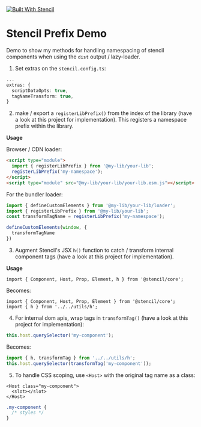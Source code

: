 [![Built With Stencil](https://img.shields.io/badge/-Built%20With%20Stencil-16161d.svg?logo=data%3Aimage%2Fsvg%2Bxml%3Bbase64%2CPD94bWwgdmVyc2lvbj0iMS4wIiBlbmNvZGluZz0idXRmLTgiPz4KPCEtLSBHZW5lcmF0b3I6IEFkb2JlIElsbHVzdHJhdG9yIDE5LjIuMSwgU1ZHIEV4cG9ydCBQbHVnLUluIC4gU1ZHIFZlcnNpb246IDYuMDAgQnVpbGQgMCkgIC0tPgo8c3ZnIHZlcnNpb249IjEuMSIgaWQ9IkxheWVyXzEiIHhtbG5zPSJodHRwOi8vd3d3LnczLm9yZy8yMDAwL3N2ZyIgeG1sbnM6eGxpbms9Imh0dHA6Ly93d3cudzMub3JnLzE5OTkveGxpbmsiIHg9IjBweCIgeT0iMHB4IgoJIHZpZXdCb3g9IjAgMCA1MTIgNTEyIiBzdHlsZT0iZW5hYmxlLWJhY2tncm91bmQ6bmV3IDAgMCA1MTIgNTEyOyIgeG1sOnNwYWNlPSJwcmVzZXJ2ZSI%2BCjxzdHlsZSB0eXBlPSJ0ZXh0L2NzcyI%2BCgkuc3Qwe2ZpbGw6I0ZGRkZGRjt9Cjwvc3R5bGU%2BCjxwYXRoIGNsYXNzPSJzdDAiIGQ9Ik00MjQuNywzNzMuOWMwLDM3LjYtNTUuMSw2OC42LTkyLjcsNjguNkgxODAuNGMtMzcuOSwwLTkyLjctMzAuNy05Mi43LTY4LjZ2LTMuNmgzMzYuOVYzNzMuOXoiLz4KPHBhdGggY2xhc3M9InN0MCIgZD0iTTQyNC43LDI5Mi4xSDE4MC40Yy0zNy42LDAtOTIuNy0zMS05Mi43LTY4LjZ2LTMuNkgzMzJjMzcuNiwwLDkyLjcsMzEsOTIuNyw2OC42VjI5Mi4xeiIvPgo8cGF0aCBjbGFzcz0ic3QwIiBkPSJNNDI0LjcsMTQxLjdIODcuN3YtMy42YzAtMzcuNiw1NC44LTY4LjYsOTIuNy02OC42SDMzMmMzNy45LDAsOTIuNywzMC43LDkyLjcsNjguNlYxNDEuN3oiLz4KPC9zdmc%2BCg%3D%3D&colorA=16161d&style=flat-square)](https://stenciljs.com)

# Stencil Prefix Demo

Demo to show my methods for handling namespacing of stencil components when using the `dist` output / lazy-loader.

1) Set extras on the `stencil.config.ts`:

```ts
...
extras: {
  scriptDataOpts: true,
  tagNameTransform: true,
}
```

2) make / export a `registerLibPrefix()` from the index of the library (have a look at this project for implementation). 
This registers a namespace prefix within the library. 

**Usage** 

Browser / CDN loader:

```html
<script type="module">
  import { registerLibPrefix } from '@my-lib/your-lib';
  registerLibPrefix('my-namespace');
</script>
<script type="module" src="@my-lib/your-lib/your-lib.esm.js"></script>
```

For the bundler loader:

```js
import { defineCustomElements } from '@my-lib/your-lib/loader';
import { registerLibPrefix } from '@my-lib/your-lib';
const transformTagName = registerLibPrefix('my-namespace');

defineCustomElements(window, {
  transformTagName
})
```

3) Augment Stencil's JSX `h()` function to catch / transform internal component tags (have a look at this project for implementation). 

**Usage** 

```tsx
import { Component, Host, Prop, Element, h } from '@stencil/core';
```

Becomes:

```tsx
import { Component, Host, Prop, Element } from '@stencil/core';
import { h } from '../../utils/h';
```

4) For internal dom apis, wrap tags in `transformTag()` (have a look at this project for implementation):

```js
this.host.querySelector('my-component');
```

Becomes:

```js
import { h, transformTag } from '../../utils/h';
this.host.querySelector(transformTag('my-component'));
``` 

5) To handle CSS scoping, use `<Host>` with the original tag name as a class:

```tsx
<Host class="my-component">
  <slot></slot>
</Host>
```

```css
.my-component {
  /* styles */
}
```
